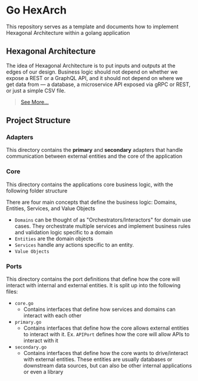 # Go HexArch

This repository serves as a template and documents how to implement Hexagonal Architecture within a golang application

## Hexagonal Architecture

The idea of Hexagonal Architecture is to put inputs and outputs at the edges of our design. Business logic should not depend on whether we expose a REST or a GraphQL API, and it should not depend on where we get data from — a database, a microservice API exposed via gRPC or REST, or just a simple CSV file.

> [See More...](docs/architecture.md)

## Project Structure

### Adapters

This directory contains the **primary** and **secondary** adapters that handle communication between external entities and the core of the application

### Core

This directory contains the applications core business logic, with the following folder structure

There are four main concepts that define the business logic: Domains, Entities, Services, and Value Objects

- `Domains` can be thought of as "Orchestrators/Interactors" for domain use cases. They orchestrate multiple services and implement business rules and validation logic specific to a domain
- `Entities` are the domain objects
- `Services` handle any actions specific to an entity.
- `Value Objects`

### Ports

This directory contains the port definitions that define how the core will interact with internal and external entities. It is split up into the following files:

- `core.go`
  - Contains interfaces that define how services and domains can interact with each other
- `primary.go`
  - Contains interfaces that define how the core allows external entities to interact with it. Ex. `APIPort` defines how the core will allow APIs to interact with it
- `secondary.go`
  - Contains interfaces that define how the core wants to drive/interact with external entities. These entities are usually databases or downstream data sources, but can also be other internal applications or even a library
